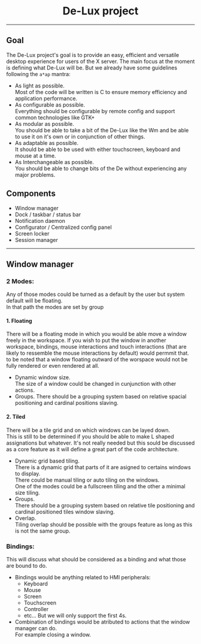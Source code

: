 <h1 align=center>De-Lux project</h1>

---

## Goal

The De-Lux project's goal is to provide an easy, efficient and versatile desktop experience for users of the X server. The main focus at the moment is defining what De-Lux will be. But we already have some guidelines following the `a*ap` mantra:

- As light as possible.  
   Most of the code will be written is C to ensure memory efficiency and application performance.
- As configurable as possible.  
   Everything should be configurable by remote config and support common technologies like GTK+
- As modular as possible.  
   You should be able to take a bit of the De-Lux like the Wm and be able to use it on it's own or in conjunction of other things.
- As adaptable as possible.  
   It should be able to be used with either touchscreen, keyboard and mouse at a time.
- As Interchangeable as possible.  
   You should be able to change bits of the De without experiencing any major problems.

## Components

- Window manager
- Dock / taskbar / status bar
- Notification daemon
- Configurator / Centralized config panel
- Screen locker
- Session manager

----

## Window manager

### 2 Modes:
Any of those modes could be turned as a default by the user but system default will be floating.  
In that path the modes are set by group
#### 1. Floating
   There will be a floating mode in which you would be able move a window freely in the workspace. If you wish to put the window in another workspace, bindings, mouse interactions and touch interactions (that are likely to ressemble the mouse interactions by default) would permmit that. to be noted that a window floating outward of the worspace would not be fully rendered or even rendered at all.
   * Dynamic window size.  
      The size of a window could be changed in cunjunction with other actions.
   * Groups.
      There should be a grouping system based on relative spacial positioning and cardinal positions slaving.
#### 2. Tiled  
   There will be a tile grid and on which windows can be layed down.  
   This is still to be determined if you should be able to make L shaped assignations but whatever.
   It's not really needed but this sould be discussed as a core feature as it will define a great part of the code architecture.
  * Dynamic grid based tiling.  
     There is a dynamic grid that parts of it are asigned to certains windows to display.  
     There could be manual tiling or auto tiling on the windows.  
     One of the modes could be a fullscreen tiling and the other a minimal size tiling.
  * Groups.  
     There should be a grouping system based on relative tile positioning and cardinal positioned tiles window slaving.
  * Overlap.  
     Tiling overlap should be possible with the groups feature as long as this is not the same group.
	 
### Bindings:

This will discuss what should be considered as a binding and what those are bound to do.

* Bindings would be anything related to HMI peripherals:
   * Keyboard
   * Mouse
   * Screen
   * Touchscreen
   * Controller
   * etc...
   But we will only support the first 4s.
* Combination of bindings would be atributed to actions that the window manager can do.  
   For example closing a window.

